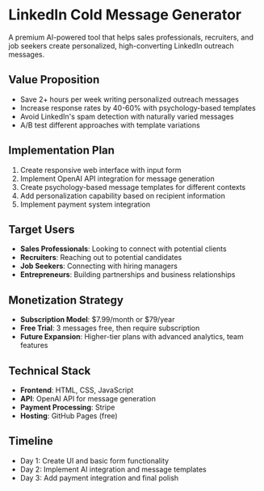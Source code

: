 # LinkedIn Cold Message Generator

A premium AI-powered tool that helps sales professionals, recruiters, and job seekers create personalized, high-converting LinkedIn outreach messages.

## Value Proposition

- Save 2+ hours per week writing personalized outreach messages
- Increase response rates by 40-60% with psychology-based templates
- Avoid LinkedIn's spam detection with naturally varied messages
- A/B test different approaches with template variations

## Implementation Plan

1. Create responsive web interface with input form
2. Implement OpenAI API integration for message generation
3. Create psychology-based message templates for different contexts
4. Add personalization capability based on recipient information
5. Implement payment system integration

## Target Users

- **Sales Professionals**: Looking to connect with potential clients
- **Recruiters**: Reaching out to potential candidates
- **Job Seekers**: Connecting with hiring managers
- **Entrepreneurs**: Building partnerships and business relationships

## Monetization Strategy

- **Subscription Model**: $7.99/month or $79/year
- **Free Trial**: 3 messages free, then require subscription
- **Future Expansion**: Higher-tier plans with advanced analytics, team features

## Technical Stack

- **Frontend**: HTML, CSS, JavaScript
- **API**: OpenAI API for message generation
- **Payment Processing**: Stripe
- **Hosting**: GitHub Pages (free)

## Timeline

- Day 1: Create UI and basic form functionality
- Day 2: Implement AI integration and message templates
- Day 3: Add payment integration and final polish
